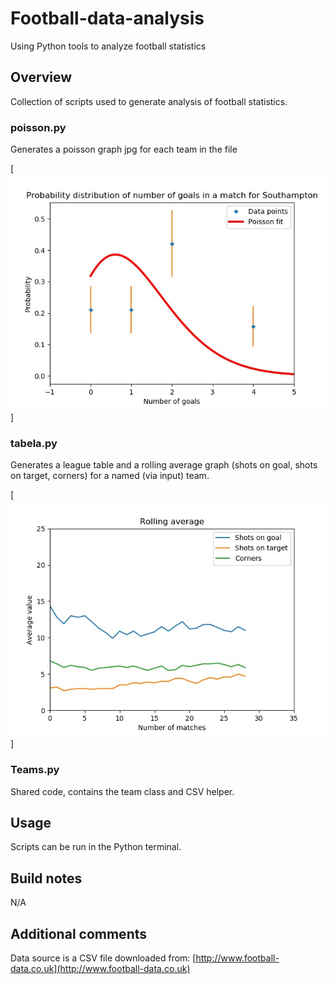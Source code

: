 # Football-data-analysis
Using Python tools to analyze football statistics

## Overview
Collection of scripts used to generate analysis of football statistics.

### poisson.py
Generates a poisson graph jpg for each team in the file

[![Southampton Poisson](/outputs/examples/Southampton.jpg?raw=true)]

### tabela.py
Generates a league table and a rolling average graph (shots on goal, shots on target, corners) for a named (via input) team.

[![Southampton Averages](/outputs/examples/Southampton_avg.jpg?raw=true)]

### Teams.py
Shared code, contains the team class and CSV helper.

## Usage
Scripts can be run in the Python terminal.

## Build notes
N/A

## Additional comments

Data source is a CSV file downloaded from: [http://www.football-data.co.uk](http://www.football-data.co.uk)

